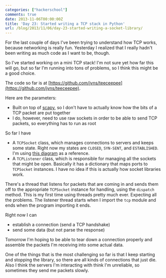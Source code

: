```yaml
---
categories: ["hackerschool"]
comments: true
date: 2013-11-06T00:00:00Z
title: 'Day 23: Started writing a TCP stack in Python'
url: /blog/2013/11/06/day-23-started-writing-a-socket-library/
---
```


For the last couple of days I've been trying to understand how TCP
works, because networking is really fun. Yesterday I realized that I
really hadn't been writing as much code as I want to be, though.

So I've started working on a mini TCP stack! I'm not sure yet how far
this will go, but so far I'm running into tons of problems, so I think
this might be a good choice.

The code so far is at
[https://github.com/jvns/teeceepee](https://github.com/jvns/teeceepee).

Here are the parameters:

* Built on top of [scapy](http://www.secdev.org/projects/scapy/), so I
  don't have to actually know how the bits of a TCP packet are put
  together
* I do, however, need to use raw sockets in order to be able to send TCP
  packets, so everything has to run as root


So far I have

* A `TCPSocket` class, which manages connections to servers and keeps some
  state. Right now my states are `CLOSED`, `SYN-SENT`, and
  `ESTABLISHED`. I'm using [this diagram](http://www.tcpipguide.com/free/t_TCPOperationalOverviewandtheTCPFiniteStateMachineF-2.htm)
  as a reference.
* A `TCPListener` class, which is responsible for managing all the
  sockets that might be open. Basically it has a dictionary that maps
  ports to `TCPSocket` instances. I have no idea if this is actually how
  socket libraries work. 

There's a thread that listens for packets that are coming in and sends
them off to the appropriate `TCPSocket` instance for handling, using the
`dispatch` method. This is my first time using threads pretty much ever.
Expecting all the problems. The listener thread starts when I import the
`tcp` module and ends when the program importing it ends.


Right now I can 

* establish a connection (send a TCP handshake)
* send some data (but not parse the response)

Tomorrow I'm hoping to be able to tear down a connection properly and
assemble the packets I'm receiving into some actual data.

One of the things that is the most challenging so far is that I keep
starting and stopping the library, so there are all kinds of connections
that just die. Also I think the servers I'm interacting with think I'm
unreliable, so sometimes they send me packets slowly.
